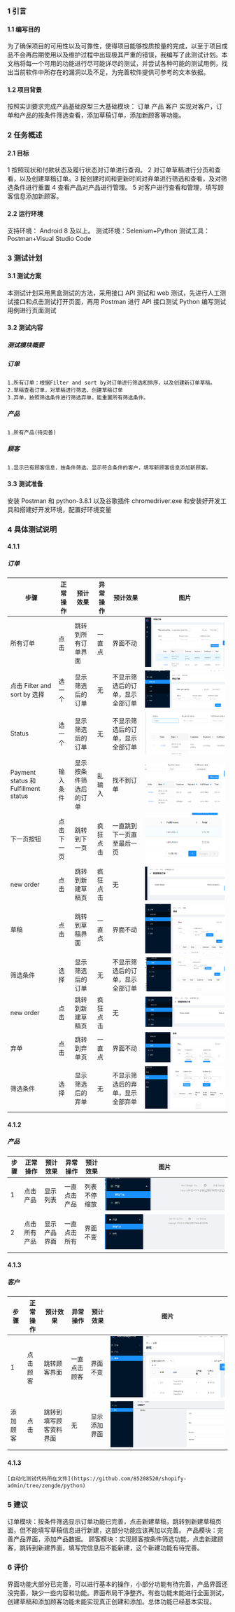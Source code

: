 ### 1 引言

#### 1.1 编写目的

为了确保项目的可用性以及可靠性，使得项目能够按质按量的完成，以至于项目成品不会再后期使用以及维护过程中出现极其严重的错误，我编写了此测试计划。本文档将每一个可用的功能进行尽可能详尽的测试，并尝试各种可能的测试用例，找出当前软件中所存在的漏洞以及不足，为完善软件提供可参考的文本依据。

#### 1.2 项目背景

按照实训要求完成产品基础原型三大基础模块： 订单 产品 客户 实现对客户，订单和产品的按条件筛选查看，添加草稿订单，添加新顾客等功能。

### 2 任务概述

#### 2.1 目标

1 按照现状和付款状态及履行状态对订单进行查询。 2 对订单草稿进行分页和查看，以及创建草稿订单。3 按创建时间和更新时间对弃单进行筛选和查看，及对筛选条件进行重置 4 查看产品对产品进行管理。 5 对客户进行查看和管理，填写顾客信息添加新顾客。

#### 2.2 运行环境

支持环境： Android 8 及以上。 测试环境：Selenium+Python 测试工具：Postman+Visual Studio Code

### 3 测试计划

#### 3.1 测试方案

本测试计划采用黑盒测试的方法，采用接口 API 测试和 web 测试，先进行人工测试接口和点击测试打开页面，再用 Postman 进行 API 接口测试 Python 编写测试用例进行页面测试

#### 3.2 测试内容

##### 测试模块概要

##### 订单

    1.所有订单：根据Filter and sort by对订单进行筛选和排序，以及创建新订单草稿。
    2.草稿查看订单，对草稿进行筛选，创建草稿订单
    3.弃单，按照筛选条件进行筛选弃单，能重置所有筛选条件。

##### 产品

    1.所有产品(待完善)

##### 顾客

    1.显示已有顾客信息，按条件筛选，显示符合条件的客户，填写新顾客信息添加新顾客。

#### 3.3 测试准备

安装 Postman 和 python-3.8.1 以及谷歌插件 chromedriver.exe 和安装好开发工具和搭建好开发环境，配置好环境变量

### 4 具体测试说明

#### 4.1.1

##### 订单

| 步骤 | 正常操作 | 预计效果 | 异常操作 | 预计效果 | 图片 |
| --- | --- | --- | --- | --- | --- |
| 所有订单 | 点击 | 跳转到所有订单界面 | 一直点 | 界面不动 | ![](https://github.com/85208520/shopify-admin/blob/zengde/python/1.1.png) |
| 点击 Filter and sort by 选择 | 选一个 | 显示筛选后的订单 | 无 | 不显示筛选后的订单，显示全部订单 | ![](https://github.com/85208520/shopify-admin/blob/zengde/python/1.png) |
| Status | 选一个 | 显示筛选后的订单 | 无 | 不显示筛选后的订单，显示全部订单 | ![](https://github.com/85208520/shopify-admin/blob/zengde/python/2.png) |
| Payment status 和 Fulfillment status | 输入条件 | 显示按条件筛选后的订单 | 乱输入 | 找不到订单 | ![](https://github.com/85208520/shopify-admin/blob/zengde/python/3.png) |
| 下一页按钮 | 点击下一页 | 跳转到下一页 | 疯狂点击 | 一直跳到下一页直至最后一页 | ![](https://github.com/85208520/shopify-admin/blob/zengde/python/4.png) |
| new order | 点击 | 跳转到新建草稿页 | 疯狂点击 | 无 | ![](https://github.com/85208520/shopify-admin/blob/zengde/python/5.png) |
| 草稿 | 点击 | 跳转到草稿界面 | 一直点 | 界面不动 | ![](https://github.com/85208520/shopify-admin/blob/zengde/python/6.png) |
| 筛选条件 | 选择 | 显示筛选后的订单 | 无 | 不显示筛选后的订单，显示全部订单 | ![](https://github.com/85208520/shopify-admin/blob/zengde/python/7.png) |
| new order | 点击 | 跳转到新建草稿页 | 疯狂点击 | 无 | ![](https://github.com/85208520/shopify-admin/blob/zengde/python/8.png) |
| 弃单 | 点击 | 跳转到弃单页 | 一直点 | 界面不动 | ![](https://github.com/85208520/shopify-admin/blob/zengde/python/9.png) |
| 筛选条件 | 选择 | 显示筛选后的弃单 | 无 | 不显示筛选后的弃单，显示全部弃单 | ![](https://github.com/85208520/shopify-admin/blob/zengde/python/10.png) |

#### 4.1.2

##### 产品

| 步骤 | 正常操作     | 预计效果     | 异常操作     | 预计效果     | 图片               |
| ---- | ------------ | ------------ | ------------ | ------------ | ------------------ |
| 1    | 点击产品     | 显示列表     | 一直点击产品 | 列表不停缩放 | ![](https://github.com/85208520/shopify-admin/blob/zengde/python/11.png) |
| 2    | 点击所有产品 | 显示产品界面 | 一直点击所有 | 界面不变     | ![](https://github.com/85208520/shopify-admin/blob/zengde/python/12.png) |

#### 4.1.3

##### 客户

| 步骤     | 正常操作 | 预计效果               | 异常操作     | 预计效果     | 图片               |
| -------- | -------- | ---------------------- | ------------ | ------------ | ------------------ |
| 1        | 点击顾客 | 跳转顾客界面           | 一直点击顾客 | 界面不变     | ![](https://github.com/85208520/shopify-admin/blob/zengde/python/13.png) |
| 添加顾客 | 点击     | 跳转到填写顾客资料界面 | 无           | 显示添加界面 | ![](https://github.com/85208520/shopify-admin/blob/zengde/python/14.png) |

#### 4.1.3

    [自动化测试代码所在文件](https://github.com/85208520/shopify-admin/tree/zengde/python)

### 5 建议

订单模块：按条件筛选显示订单功能已完善，点击新建草稿，跳转到新建草稿页面，但不能填写草稿信息进行新建，这部分功能应该再加以完善。 产品模块：完善产品界面，添加产品数据。 顾客模块：实现顾客按条件筛选功能，点击新建顾客，跳转到新建界面，填写完信息后不能新建，这个新建功能有待完善。

### 6 评价

界面功能大部分已完善，可以进行基本的操作，小部分功能有待完善，产品界面还没完善，缺少一些内容和功能。界面布局干净整齐。有些功能未能进行全面测试，创建草稿和添加顾客功能未能实现真正创建和添加。总体功能已经基本实现。
